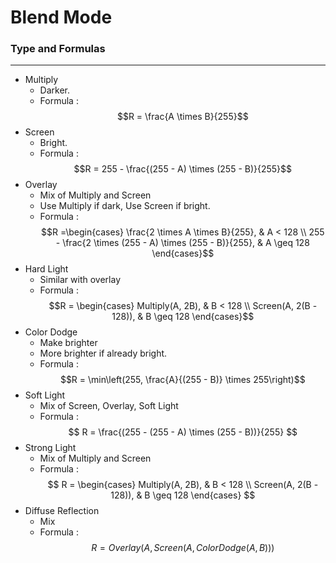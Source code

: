 # Blend Mode
### Type and Formulas
---
- Multiply
	- Darker.
	- Formula :  $$R = \frac{A \times B}{255}$$
- Screen
	- Bright.
	- Formula :  $$R = 255 - \frac{(255 - A) \times (255 - B)}{255}$$
- Overlay
	- Mix of Multiply and Screen
	- Use Multiply if dark, Use Screen if bright.
	- Formula :  $$R =\begin{cases}
\frac{2 \times A \times B}{255}, & A < 128 \\
255 - \frac{2 \times (255 - A) \times (255 - B)}{255}, & A \geq 128
\end{cases}$$
- Hard Light
	- Similar with overlay
	- Formula : $$R =
\begin{cases}
Multiply(A, 2B), & B < 128 \\
Screen(A, 2(B - 128)), & B \geq 128
\end{cases}$$
- Color Dodge
	- Make brighter
	- More brighter if already bright.
	- Formula :  $$R = \min\left(255, \frac{A}{(255 - B)} \times 255\right)$$
- Soft Light
	- Mix of Screen, Overlay, Soft Light
	- Formula : $$
R = \frac{(255 - (255 - A) \times (255 - B))}{255}
$$
- Strong Light
	- Mix of Multiply and Screen
	- Formula : $$
R =
\begin{cases}
Multiply(A, 2B), & B < 128 \\
Screen(A, 2(B - 128)), & B \geq 128
\end{cases}
$$
- Diffuse Reflection
	- Mix
	- Formula : $$
R = Overlay(A, Screen(A, ColorDodge(A, B)))
$$
